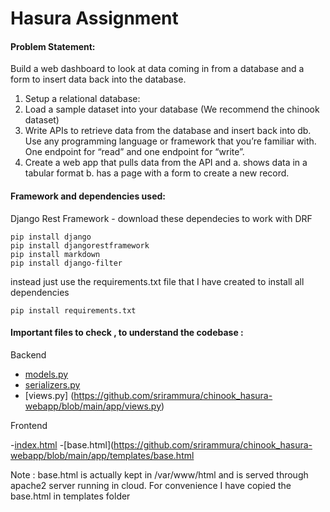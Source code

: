 # Hasura Assignment


#### Problem Statement:

Build a web dashboard to look at data coming in from a database and a form to insert data back into the database. 
1. Setup a relational database:   
2. Load a sample dataset into your database (We recommend the chinook dataset) 
3. Write APIs to retrieve data from the database and insert back into db. Use any programming language or framework that you’re familiar with. One endpoint for “read” and one endpoint for “write”. 
4. Create a web app that pulls data from the API and 
a. shows data in a tabular format 
b. has a page with a form to create a new record. 

   


#### Framework and dependencies used:

Django Rest Framework - download these dependecies to work with DRF
 ```
pip install django
pip install djangorestframework
pip install markdown       
pip install django-filter 
```
instead just use the requirements.txt file that I have created to install all dependencies

```
pip install requirements.txt
```

#### Important files to check , to understand the codebase :

Backend

- [models.py](https://github.com/srirammura/chinook_hasura-webapp/blob/main/app/models.py)
- [serializers.py](https://github.com/srirammura/chinook_hasura-webapp/blob/main/app/serializers.py)
- [views.py] (https://github.com/srirammura/chinook_hasura-webapp/blob/main/app/views.py)

Frontend

-[index.html](https://github.com/srirammura/chinook_hasura-webapp/blob/main/app/templates/index.html)
-[base.html](https://github.com/srirammura/chinook_hasura-webapp/blob/main/app/templates/base.html 

Note : base.html is actually kept in /var/www/html and is served through apache2 server running in cloud. For convenience I have copied the base.html in templates folder



